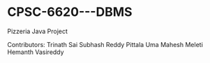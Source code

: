 # CPSC-6620---DBMS
 Pizzeria Java Project

Contributors:
Trinath Sai Subhash Reddy Pittala
Uma Mahesh Meleti
Hemanth Vasireddy
